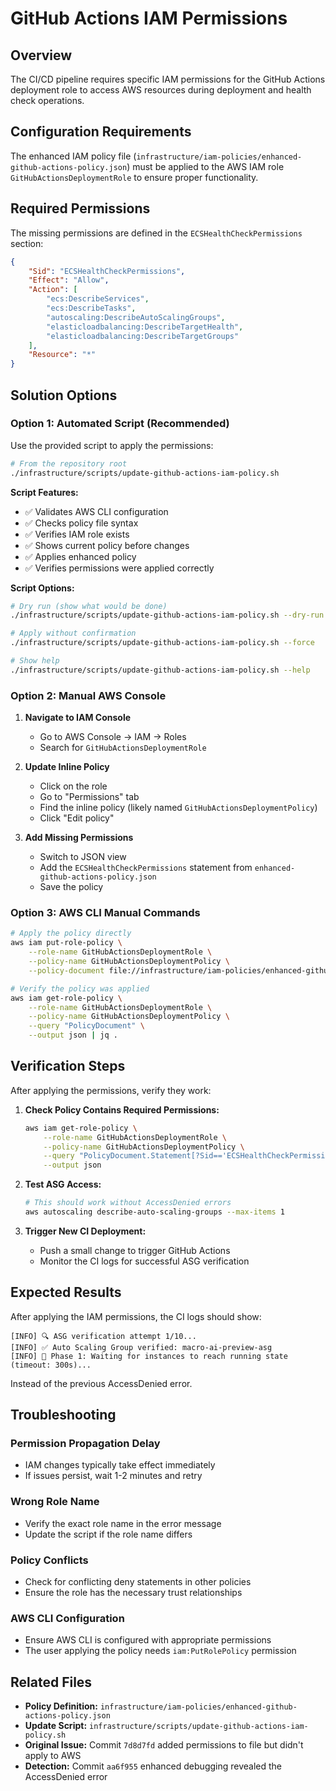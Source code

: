 # GitHub Actions IAM Permissions

## Overview

The CI/CD pipeline requires specific IAM permissions for the GitHub Actions deployment role to access AWS resources
during deployment and health check operations.

## Configuration Requirements

The enhanced IAM policy file (`infrastructure/iam-policies/enhanced-github-actions-policy.json`) must be applied
to the AWS IAM role `GitHubActionsDeploymentRole` to ensure proper functionality.

## Required Permissions

The missing permissions are defined in the `ECSHealthCheckPermissions` section:

```json
{
	"Sid": "ECSHealthCheckPermissions",
	"Effect": "Allow",
	"Action": [
		"ecs:DescribeServices",
		"ecs:DescribeTasks",
		"autoscaling:DescribeAutoScalingGroups",
		"elasticloadbalancing:DescribeTargetHealth",
		"elasticloadbalancing:DescribeTargetGroups"
	],
	"Resource": "*"
}
```

## Solution Options

### Option 1: Automated Script (Recommended)

Use the provided script to apply the permissions:

```bash
# From the repository root
./infrastructure/scripts/update-github-actions-iam-policy.sh
```

**Script Features:**

- ✅ Validates AWS CLI configuration
- ✅ Checks policy file syntax
- ✅ Verifies IAM role exists
- ✅ Shows current policy before changes
- ✅ Applies enhanced policy
- ✅ Verifies permissions were applied correctly

**Script Options:**

```bash
# Dry run (show what would be done)
./infrastructure/scripts/update-github-actions-iam-policy.sh --dry-run

# Apply without confirmation
./infrastructure/scripts/update-github-actions-iam-policy.sh --force

# Show help
./infrastructure/scripts/update-github-actions-iam-policy.sh --help
```

### Option 2: Manual AWS Console

1. **Navigate to IAM Console**
   - Go to AWS Console → IAM → Roles
   - Search for `GitHubActionsDeploymentRole`

2. **Update Inline Policy**
   - Click on the role
   - Go to "Permissions" tab
   - Find the inline policy (likely named `GitHubActionsDeploymentPolicy`)
   - Click "Edit policy"

3. **Add Missing Permissions**
   - Switch to JSON view
   - Add the `ECSHealthCheckPermissions` statement from `enhanced-github-actions-policy.json`
   - Save the policy

### Option 3: AWS CLI Manual Commands

```bash
# Apply the policy directly
aws iam put-role-policy \
    --role-name GitHubActionsDeploymentRole \
    --policy-name GitHubActionsDeploymentPolicy \
    --policy-document file://infrastructure/iam-policies/enhanced-github-actions-policy.json

# Verify the policy was applied
aws iam get-role-policy \
    --role-name GitHubActionsDeploymentRole \
    --policy-name GitHubActionsDeploymentPolicy \
    --query "PolicyDocument" \
    --output json | jq .
```

## Verification Steps

After applying the permissions, verify they work:

1. **Check Policy Contains Required Permissions:**

   ```bash
   aws iam get-role-policy \
       --role-name GitHubActionsDeploymentRole \
       --policy-name GitHubActionsDeploymentPolicy \
       --query "PolicyDocument.Statement[?Sid=='ECSHealthCheckPermissions'].Action" \
       --output json
   ```

2. **Test ASG Access:**

   ```bash
   # This should work without AccessDenied errors
   aws autoscaling describe-auto-scaling-groups --max-items 1
   ```

3. **Trigger New CI Deployment:**
   - Push a small change to trigger GitHub Actions
   - Monitor the CI logs for successful ASG verification

## Expected Results

After applying the IAM permissions, the CI logs should show:

```text
[INFO] 🔍 ASG verification attempt 1/10...
[INFO] ✅ Auto Scaling Group verified: macro-ai-preview-asg
[INFO] 🔄 Phase 1: Waiting for instances to reach running state (timeout: 300s)...
```

Instead of the previous AccessDenied error.

## Troubleshooting

### Permission Propagation Delay

- IAM changes typically take effect immediately
- If issues persist, wait 1-2 minutes and retry

### Wrong Role Name

- Verify the exact role name in the error message
- Update the script if the role name differs

### Policy Conflicts

- Check for conflicting deny statements in other policies
- Ensure the role has the necessary trust relationships

### AWS CLI Configuration

- Ensure AWS CLI is configured with appropriate permissions
- The user applying the policy needs `iam:PutRolePolicy` permission

## Related Files

- **Policy Definition:** `infrastructure/iam-policies/enhanced-github-actions-policy.json`
- **Update Script:** `infrastructure/scripts/update-github-actions-iam-policy.sh`
- **Original Issue:** Commit `7d8d7fd` added permissions to file but didn't apply to AWS
- **Detection:** Commit `aa6f955` enhanced debugging revealed the AccessDenied error
